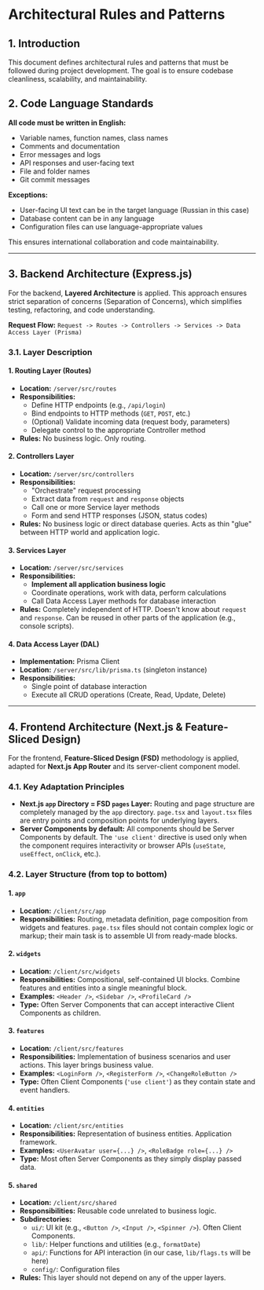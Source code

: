 # Architectural Rules and Patterns

## 1. Introduction

This document defines architectural rules and patterns that must be followed during project development. The goal is to ensure codebase cleanliness, scalability, and maintainability.

## 2. Code Language Standards

**All code must be written in English:**

- Variable names, function names, class names
- Comments and documentation
- Error messages and logs
- API responses and user-facing text
- File and folder names
- Git commit messages

**Exceptions:**

- User-facing UI text can be in the target language (Russian in this case)
- Database content can be in any language
- Configuration files can use language-appropriate values

This ensures international collaboration and code maintainability.

---

## 3. Backend Architecture (Express.js)

For the backend, **Layered Architecture** is applied. This approach ensures strict separation of concerns (Separation of Concerns), which simplifies testing, refactoring, and code understanding.

**Request Flow:** `Request -> Routes -> Controllers -> Services -> Data Access Layer (Prisma)`

### 3.1. Layer Description

#### 1. Routing Layer (Routes)

- **Location:** `/server/src/routes`
- **Responsibilities:**
  - Define HTTP endpoints (e.g., `/api/login`)
  - Bind endpoints to HTTP methods (`GET`, `POST`, etc.)
  - (Optional) Validate incoming data (request body, parameters)
  - Delegate control to the appropriate Controller method
- **Rules:** No business logic. Only routing.

#### 2. Controllers Layer

- **Location:** `/server/src/controllers`
- **Responsibilities:**
  - "Orchestrate" request processing
  - Extract data from `request` and `response` objects
  - Call one or more Service layer methods
  - Form and send HTTP responses (JSON, status codes)
- **Rules:** No business logic or direct database queries. Acts as thin "glue" between HTTP world and application logic.

#### 3. Services Layer

- **Location:** `/server/src/services`
- **Responsibilities:**
  - **Implement all application business logic**
  - Coordinate operations, work with data, perform calculations
  - Call Data Access Layer methods for database interaction
- **Rules:** Completely independent of HTTP. Doesn't know about `request` and `response`. Can be reused in other parts of the application (e.g., console scripts).

#### 4. Data Access Layer (DAL)

- **Implementation:** Prisma Client
- **Location:** `/server/src/lib/prisma.ts` (singleton instance)
- **Responsibilities:**
  - Single point of database interaction
  - Execute all CRUD operations (Create, Read, Update, Delete)

---

## 4. Frontend Architecture (Next.js & Feature-Sliced Design)

For the frontend, **Feature-Sliced Design (FSD)** methodology is applied, adapted for **Next.js App Router** and its server-client component model.

### 4.1. Key Adaptation Principles

- **Next.js `app` Directory = FSD `pages` Layer:** Routing and page structure are completely managed by the `app` directory. `page.tsx` and `layout.tsx` files are entry points and composition points for underlying layers.
- **Server Components by default:** All components should be Server Components by default. The `'use client'` directive is used only when the component requires interactivity or browser APIs (`useState`, `useEffect`, `onClick`, etc.).

### 4.2. Layer Structure (from top to bottom)

#### 1. `app`

- **Location:** `/client/src/app`
- **Responsibilities:** Routing, metadata definition, page composition from widgets and features. `page.tsx` files should not contain complex logic or markup; their main task is to assemble UI from ready-made blocks.

#### 2. `widgets`

- **Location:** `/client/src/widgets`
- **Responsibilities:** Compositional, self-contained UI blocks. Combine features and entities into a single meaningful block.
- **Examples:** `<Header />`, `<Sidebar />`, `<ProfileCard />`
- **Type:** Often Server Components that can accept interactive Client Components as children.

#### 3. `features`

- **Location:** `/client/src/features`
- **Responsibilities:** Implementation of business scenarios and user actions. This layer brings business value.
- **Examples:** `<LoginForm />`, `<RegisterForm />`, `<ChangeRoleButton />`
- **Type:** Often Client Components (`'use client'`) as they contain state and event handlers.

#### 4. `entities`

- **Location:** `/client/src/entities`
- **Responsibilities:** Representation of business entities. Application framework.
- **Examples:** `<UserAvatar user={...} />`, `<RoleBadge role={...} />`
- **Type:** Most often Server Components as they simply display passed data.

#### 5. `shared`

- **Location:** `/client/src/shared`
- **Responsibilities:** Reusable code unrelated to business logic.
- **Subdirectories:**
  - `ui/`: UI kit (e.g., `<Button />`, `<Input />`, `<Spinner />`). Often Client Components.
  - `lib/`: Helper functions and utilities (e.g., `formatDate`)
  - `api/`: Functions for API interaction (in our case, `lib/flags.ts` will be here)
  - `config/`: Configuration files
- **Rules:** This layer should not depend on any of the upper layers.
